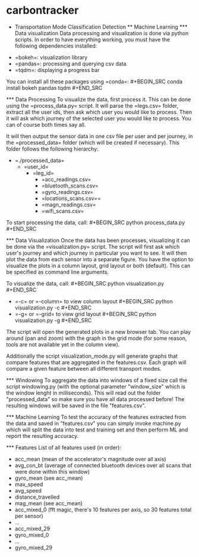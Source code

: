 # carbontracker
* Transportation Mode Classification Detection
** Machine Learning
*** Data visualization
Data processing and visualization is done via python scripts. In order to have
everything working, you must have the following dependencies installed:

+ =bokeh=: visualization library
+ =pandas=: processing and querying csv data
+ =tqdm=: displaying a progress bar

You can install all these packages using =conda=:
#+BEGIN_SRC
conda install bokeh pandas tqdm
#+END_SRC

*** Data Processing
To visualize the data, first process it. This can be done using the
=process_data.py= script. It will parse the =legs.csv= folder, extract all the
user ids, then ask which user you would like to process. Then it will ask which
journey of the selected user you would like to process. You can of course both
times say all.

It will then output the sensor data in one csv file per user and per journey, in
the =processed_data= folder (which will be created if necessary). This folder
follows the following hierarchy:

+ =./processed_data=
  + =user_id=
    + =leg_id=
      + =acc_readings.csv=
      + =bluetooth_scans.csv=
      + =gyro_readings.csv=
      + =locations_scans.csv==
      + =magn_readings.csv=
      + =wifi_scans.csv=

To start processing the data, call:
#+BEGIN_SRC
python process_data.py
#+END_SRC
       
*** Data Visualization
Once the data has been processes, visualizing it can be done via the
=visualization.py= script. The script will first ask which user's journey and
which journey in particular you want to see. It will then plot the data from
each sensor into a separate figure. You have the option to visualize the plots
in a column layout, grid layout or both (default). This can be specified as command line
arguments.

To visualize the data, call:
#+BEGIN_SRC
python visualization.py
#+END_SRC

+ =-c= or =-column= to view column layout
  #+BEGIN_SRC
  python visualization.py -c
  #+END_SRC
+ =-g= or =-grid= to view grid layout
  #+BEGIN_SRC
  python visualization.py -g
  #+END_SRC

The script will open the generated plots in a new browser tab. You can play
around (pan and zoom) with the graph in the grid mode (for some reason, tools are not available
yet in the column view).

Additionally the script visualization_mode.py will generate graphs that compare features that are aggregated in the features.csv. Each graph will compare a given feature between all different transport modes.
       
*** Windowing
To aggregate the data into windows of a fixed size call the script windowing.py (with the optional parameter "window_size" which is the window lenght in milliseconds).
This will read out the folder "processed_data" so make sure you have all data processed before!
The resulting windows will be saved in the file "features.csv".

    
*** Machine Learning
To test the accuracy of the features extracted from the data and saved in "features.csv" you can simply invoke machine.py which will split the data into test and training set and then perform ML and report the resulting accuracy.

*** Features
List of all features used (in order):
+ acc_mean (mean of the accelerator's magnitude over all axis)
+ avg_con_bt (average of connected bluetooth devices over all scans that were done within this window)
+ gyro_mean (see acc_mean)
+ max_speed
+ avg_speed
+ distance_travelled
+ mag_mean (see acc_mean)
+ acc_mixed_0 (fft magic, there's 10 features per axis, so 30 features total per sensor)
+ ...
+ acc_mixed_29
+ gyro_mixed_0
+ ...
+ gyro_mixed_29
